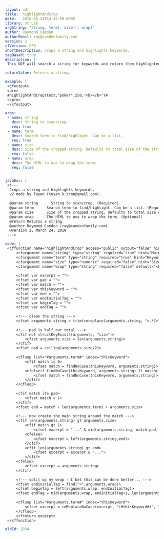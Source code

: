 ```yaml
---
layout: udf
title:  highlightAndCrop
date:   2010-03-24T14:12:50.000Z
library: StrLib
argString: "string, term[, size][, wrap]"
author: Raymond Camden
authorEmail: ray@camdenfamily.com
version: 2
cfVersion: CF6
shortDescription: Crops a string and highlights keywords.
tagBased: true
description: |
 This UDF will search a string for keywords and return them highlighted. It also crops the string &quot;around&quot; the matched term. Useful on search results pages. This UDF requires ColdFusion 9 only because of the use of var after the beginning of the UDF. It could easily be modified to work in CFMX.

returnValue: Returns a string.

example: |
 <cfoutput>
 <pre>
 #highlightAndCrop(text,"poker",250,"<b></b>")#
 </pre>
 </cfoutput>

args:
 - name: string
   desc: String to scan/crop.
   req: true
 - name: term
   desc: Search term to find/highlight. Can be a list.
   req: true
 - name: size
   desc: Size of the cropped string. Defaults to total size of the string.
   req: false
 - name: wrap
   desc: The HTML to use to wrap the term.
   req: false


javaDoc: |
 <!---
  Crops a string and highlights keywords.
  v2 mods by Tuyen (tuyen.k.tran@gmail.com).
  
  @param string      String to scan/crop. (Required)
  @param term      Search term to find/highlight. Can be a list. (Required)
  @param size      Size of the cropped string. Defaults to total size of the string. (Optional)
  @param wrap      The HTML to use to wrap the term. (Optional)
  @return Returns a string. 
  @author Raymond Camden (ray@camdenfamily.com) 
  @version 2, March 24, 2010 
 --->

code: |
 <cffunction name="highlightAndCrop" access="public" output="false" hint="Given an arbitrary string and a search term, find it, and return a 'cropped' set of text around the match.">
     <cfargument name="string" type="string" required="true" hint="Main blob of text">
     <cfargument name="term" type="string" required="true" hint="Keyword to look for.">
     <cfargument name="size" type="numeric" required="false" hint="Size of result string. Defaults to total size of string. Note this is a bit fuzzy - we split it in two and return that amount before and after the match. The size of term and wrap will therefore impact total string length.">
     <cfargument name="wrap" type="string" required="false" default="<b></b>" hint="HTML to wrap the match. MUST be one pair of HTML tags.">
 
     <cfset var excerpt = "">
     <cfset var pad = "">
     <cfset var match = "">
     <cfset var thisKeyword = "">
     <cfset var end = "">
     <cfset var endInitialTag = "">
     <cfset var beginTag = "">
     <cfset var endTag = "">
     
     <!--- clean the string --->
     <cfset arguments.string = trim(rereplace(arguments.string, "<.*?>", "", "all"))>
 
     <!--- pad is half our total --->
     <cfif not structKeyExists(arguments, "size")>
         <cfset arguments.size = len(arguments.string)>
     </cfif>
     <cfset pad = ceiling(arguments.size/2)>
 
     <cfloop list="#arguments.term#" index="thisKeyword">
         <cfif match is 0>
             <cfset match = findNoCase(thisKeyword, arguments.string)>
         <cfelseif findNoCase(thisKeyword, arguments.string) lt match>
             <cfset match = findNoCase(thisKeyword, arguments.string)>
         </cfif>
     </cfloop>
        
     <cfif match lte pad>
         <cfset match = 1>
     </cfif>
     <cfset end = match + len(arguments.term) + arguments.size>
 
     <!--- now create the main string around the match --->
     <cfif len(arguments.string) gt arguments.size>
         <cfif match gt 1>
             <cfset excerpt = "..." & mid(arguments.string, match-pad, end-match)>
         <cfelse>
             <cfset excerpt = left(arguments.string,end)>
         </cfif>
         <cfif len(arguments.string) gt end>
             <cfset excerpt = excerpt & "...">
         </cfif>
     <cfelse>
         <cfset excerpt = arguments.string>
     </cfif>
 
     <!--- split up my wrap - I bet this can be done better... --->
     <cfset endInitialTag = find(">",arguments.wrap)>
     <cfset beginTag = left(arguments.wrap, endInitialTag)>
     <cfset endTag = mid(arguments.wrap, endInitialTag+1, len(arguments.wrap))>
 
     <cfloop list="#arguments.term#" index="thisKeyword">
         <cfset excerpt = reReplaceNoCase(excerpt, "(#thisKeyword#)", "#beginTag#\1#endTag#","all")>
     </cfloop>
     <cfreturn excerpt>
 </cffunction>

oldId: 2034
---
```


